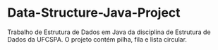 # Data-Structure-Java-Project
Trabalho de Estrutura de Dados em Java da disciplina de Estrutura de Dados da UFCSPA. O projeto contém pilha, fila e lista circular.
